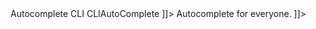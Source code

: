 <document>
<sam type="subs" name="cliautocomplete.idea" template="ideaRecord.md" source="idea.md">
	<Title>Autocomplete CLI</Title>
	<Description>Autocomplete CLI</Description>
	<Idea>CLIAutoComplete</Idea>
</sam>
<![CDATA[<div class="content CLIAutoComplete">]]>
Autocomplete for everyone.

<![CDATA[</div>]]>
<sam name="fulltable.md"/>
</document>
